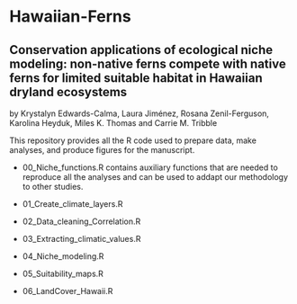 # Hawaiian-Ferns

## Conservation applications of ecological niche modeling: non-native ferns compete with native ferns for limited suitable habitat in Hawaiian dryland ecosystems

by Krystalyn Edwards-Calma, Laura Jiménez, Rosana Zenil-Ferguson, Karolina Heyduk, Miles K. Thomas and Carrie M. Tribble

This repository provides all the R code used to prepare data, make analyses, and produce figures for the manuscript.

- 00_Niche_functions.R contains auxiliary functions that are needed to reproduce all the analyses and can be used to addapt our methodology to other studies.

- 01_Create_climate_layers.R

- 02_Data_cleaning_Correlation.R

- 03_Extracting_climatic_values.R

- 04_Niche_modeling.R

- 05_Suitability_maps.R

- 06_LandCover_Hawaii.R
